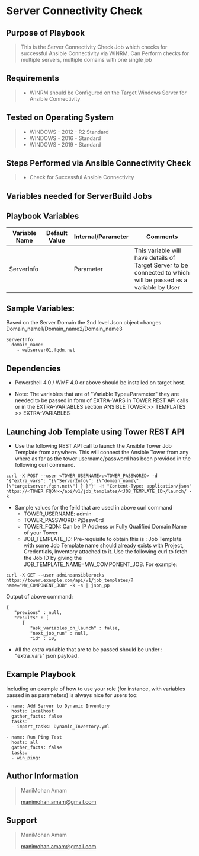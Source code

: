 # Server Connectivity Check

## Purpose of Playbook
> This is the Server Connectivity Check Job which checks for successful Ansible Connectivity via WINRM.
> Can Perform checks for multiple servers, multiple domains with one single job

Requirements
------------
>- WINRM should be Configured on the Target Windows Server for Ansible Connectivity

Tested on Operating System
--------------------------
>- WINDOWS - 2012 - R2 Standard
>- WINDOWS - 2016 - Standard
>- WINDOWS - 2019 - Standard

## Steps Performed via Ansible Connectivity Check
>- Check for Successful Ansible Connectivity

## Variables needed for ServerBuild Jobs

Playbook Variables
------------------

| Variable Name | Default Value | Internal/Parameter | Comments |
|---------------|---------------|--------------------|----------------|
| ServerInfo |  | Parameter | This variable will have details of Target Server to be connected to which will be passed as a variable by User |

## Sample Variables:
Based on the Server Domain the 2nd level Json object changes Domain_name1/Domain_name2/Domain_name3
```
ServerInfo:
  domain_name:
    - webserver01.fqdn.net
```
    
Dependencies
------------
* Powershell 4.0 / WMF 4.0 or above should be installed on target host.

* Note: The variables that are of "Variable Type=Parameter" they are needed to be passed in form of EXTRA-VARS in TOWER REST API calls or in the EXTRA-VARIABLES section ANSIBLE TOWER >> TEMPLATES >> EXTRA-VARIABLES

Launching Job Template using Tower REST API
------------------------------------------
* Use the following REST API call to launch the Ansible Tower Job Template from anywhere. This will connect the Ansible Tower from any where as far as the tower username/password has been provided in the following curl command.
```
curl -X POST --user <TOWER_USERNAME>:<TOWER_PASSWORED> -d '{"extra_vars": "{\"ServerInfo\": {\"domain_name\": [\"targetserver.fqdn.net\"] } }"}' -H "Content-Type: application/json" https://<TOWER FQDN>>/api/v1/job_templates/<JOB_TEMPLATE_ID>/launch/ -k
```
* Sample values for the feild that are used in above curl command
    * TOWER_USERNAME: admin
    * TOWER_PASSWORD: P@ssw0rd
    * TOWER_FQDN: Can be IP Address or Fully Qualified Domain Name of your Tower
    * JOB_TEMPLATE_ID: Pre-requisite to obtain this is : Job Template with some Job Template name should already exists with Project, Credentials, Inventory attached to it. Use the following curl to fetch the Job ID by giving the JOB_TEMPLATE_NAME=MW_COMPONENT_JOB. For example:
```
curl -X GET --user admin:ansiblerocks https://tower.example.com/api/v1/job_templates/?name="MW_COMPONENT_JOB" -k -s | json_pp
```
Output of above command:
```
{
   "previous" : null,
   "results" : [
      {
         "ask_variables_on_launch" : false,
         "next_job_run" : null,
         "id" : 10,
```
* All the extra variable that are to be passed should be under : "extra_vars" json payload.


Example Playbook
----------------

Including an example of how to use your role (for instance, with variables passed in as parameters) is always nice for users too:

    - name: Add Server to Dynamic Inventory
      hosts: localhost
      gather_facts: false
      tasks:
      - import_tasks: Dynamic_Inventory.yml
    
    - name: Run Ping Test
      hosts: all
      gather_facts: false
      tasks:
      - win_ping:
    
Author Information
------------------

>ManiMohan Amam
> 
>manimohan.amam@gmail.com

Support
-------

>ManiMohan Amam
> 
>manimohan.amam@gmail.com
